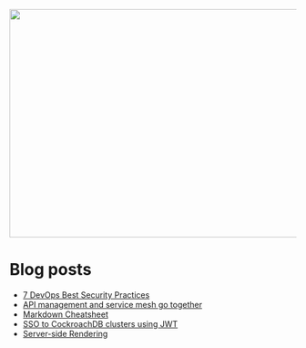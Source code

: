 <p align="center">
  <img width="800" height="400" src="https://user-images.githubusercontent.com/64951136/116340604-a0bf5d80-a809-11eb-8a19-5a502ea7508c.png">
</p>

# Blog posts
<!-- daily.dev BOOKMARKS:START -->
- [7 DevOps Best Security Practices](https://app.daily.dev/posts/OlW6dqn6i?utm_source=rss&utm_medium=bookmarks&utm_campaign=wUZhvhvumOE4H7BNYF6qw)
- [API management and service mesh go together](https://app.daily.dev/posts/HdLb6AeZi?utm_source=rss&utm_medium=bookmarks&utm_campaign=wUZhvhvumOE4H7BNYF6qw)
- [Markdown Cheatsheet](https://app.daily.dev/posts/KEms16R_x?utm_source=rss&utm_medium=bookmarks&utm_campaign=wUZhvhvumOE4H7BNYF6qw)
- [SSO to CockroachDB clusters using JWT](https://app.daily.dev/posts/n0pDRdEmZ?utm_source=rss&utm_medium=bookmarks&utm_campaign=wUZhvhvumOE4H7BNYF6qw)
- [Server-side Rendering](https://app.daily.dev/posts/Br4i6wgL6?utm_source=rss&utm_medium=bookmarks&utm_campaign=wUZhvhvumOE4H7BNYF6qw)
<!-- daily.dev BOOKMARKS:END -->